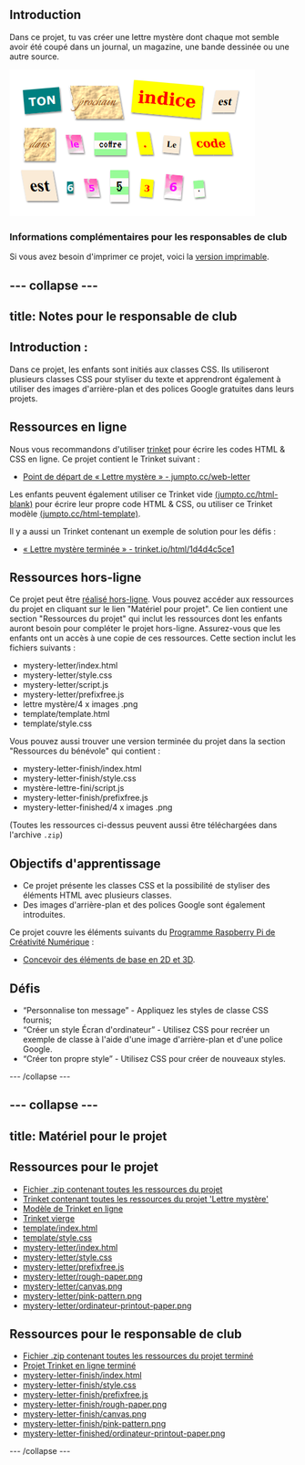 ## Introduction

Dans ce projet, tu vas créer une lettre mystère dont chaque mot semble avoir été coupé dans un journal, un magazine, une bande dessinée ou une autre source.

![capture d'écran](images/letter-final.png)

### Informations complémentaires pour les responsables de club

Si vous avez besoin d'imprimer ce projet, voici la [version imprimable](https://projects.raspberrypi.org/en/projects/mystery-letter/print).

## \--- collapse \---

## title: Notes pour le responsable de club

## Introduction :

Dans ce projet, les enfants sont initiés aux classes CSS. Ils utiliseront plusieurs classes CSS pour styliser du texte et apprendront également à utiliser des images d'arrière-plan et des polices Google gratuites dans leurs projets.

## Ressources en ligne

Nous vous recommandons d'utiliser [trinket](https://trinket.io/) pour écrire les codes HTML & CSS en ligne. Ce projet contient le Trinket suivant :

* [Point de départ de « Lettre mystère » - jumpto.cc/web-letter](http://jumpto.cc/web-letter)

Les enfants peuvent également utiliser ce Trinket vide [(jumpto.cc/html-blank)](http://jumpto.cc/html-blank) pour écrire leur propre code HTML & CSS, ou utiliser ce Trinket modèle [(jumpto.cc/html-template)](http://jumpto.cc/html-template).

Il y a aussi un Trinket contenant un exemple de solution pour les défis :

* [« Lettre mystère terminée » - trinket.io/html/1d4d4c5ce1](https://trinket.io/html/1d4d4c5ce1)

## Ressources hors-ligne

Ce projet peut être [réalisé hors-ligne](https://www.codeclubprojects.org/en-GB/resources/webdev-working-offline/). Vous pouvez accéder aux ressources du projet en cliquant sur le lien "Matériel pour projet". Ce lien contient une section "Ressources du projet" qui inclut les ressources dont les enfants auront besoin pour compléter le projet hors-ligne. Assurez-vous que les enfants ont un accès à une copie de ces ressources. Cette section inclut les fichiers suivants :

* mystery-letter/index.html
* mystery-letter/style.css
* mystery-letter/script.js
* mystery-letter/prefixfree.js
* lettre mystère/4 x images .png
* template/template.html
* template/style.css

Vous pouvez aussi trouver une version terminée du projet dans la section "Ressources du bénévole" qui contient :

* mystery-letter-finish/index.html
* mystery-letter-finish/style.css
* mystère-lettre-fini/script.js
* mystery-letter-finish/prefixfree.js
* mystery-letter-finished/4 x images .png

(Toutes les ressources ci-dessus peuvent aussi être téléchargées dans l'archive `.zip`)

## Objectifs d'apprentissage

* Ce projet présente les classes CSS et la possibilité de styliser des éléments HTML avec plusieurs classes.
* Des images d'arrière-plan et des polices Google sont également introduites. 

Ce projet couvre les éléments suivants du [Programme Raspberry Pi de Créativité Numérique](http://rpf.io/curriculum) :

* [Concevoir des éléments de base en 2D et 3D](https://www.raspberrypi.org/curriculum/design/creator).

## Défis

* “Personnalise ton message” - Appliquez les styles de classe CSS fournis;
* “Créer un style Écran d'ordinateur” - Utilisez CSS pour recréer un exemple de classe à l'aide d'une image d'arrière-plan et d'une police Google. 
* “Créer ton propre style” - Utilisez CSS pour créer de nouveaux styles.

\--- /collapse \---

## \--- collapse \---

## title: Matériel pour le projet

## Ressources pour le projet

* [Fichier .zip contenant toutes les ressources du projet](resources/letter-project-resources.zip)
* [Trinket contenant toutes les ressources du projet 'Lettre mystère'](http://jumpto.cc/web-letter)
* [Modèle de Trinket en ligne](http://jumpto.cc/trinket-template)
* [Trinket vierge](http://jumpto.cc/trinket-blank)
* [template/index.html](resources/template-index.html)
* [template/style.css](resources/template-style.css)
* [mystery-letter/index.html](resources/mystery-letter-index.html)
* [mystery-letter/style.css](resources/mystery-letter-style.css)
* [mystery-letter/prefixfree.js](resources/mystery-letter-prefixfree.js)
* [mystery-letter/rough-paper.png](resources/mystery-letter-rough-paper.png)
* [mystery-letter/canvas.png](resources/mystery-letter-canvas.png)
* [mystery-letter/pink-pattern.png](resources/mystery-letter-pink-pattern.png)
* [mystery-letter/ordinateur-printout-paper.png](resources/mystery-letter-computer-printout-paper.png)

## Ressources pour le responsable de club

* [Fichier .zip contenant toutes les ressources du projet terminé](resources/letter-volunteer-resources.zip)
* [Projet Trinket en ligne terminé](https://trinket.io/html/1d4d4c5ce1)
* [mystery-letter-finish/index.html](resources/mystery-letter-finished-index.html)
* [mystery-letter-finish/style.css](resources/mystery-letter-finished-style.css)
* [mystery-letter-finish/prefixfree.js](resources/mystery-letter-finished-prefixfree.js)
* [mystery-letter-finish/rough-paper.png](resources/mystery-letter-finished-rough-paper.png)
* [mystery-letter-finish/canvas.png](resources/mystery-letter-finished-canvas.png)
* [mystery-letter-finish/pink-pattern.png](resources/mystery-letter-finished-pink-pattern.png)
* [mystery-letter-finished/ordinateur-printout-paper.png](resources/mystery-letter-finished-computer-printout-paper.png)

\--- /collapse \---